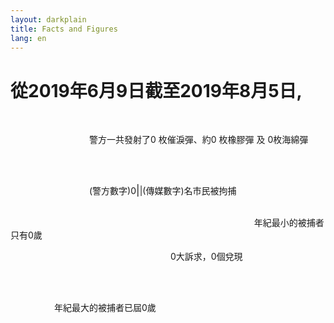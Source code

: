 ```yaml
---
layout: darkplain
title: Facts and Figures
lang: en
---
```


# 從2019年6月9日截至2019年8月5日,

<br>

<p>&#8195;&#8195;&#8195;&#8195;&#8195;&#8195;&#8195;&#8195;&#8195;警方一共發射了<span id="p1num">0</span> 枚催淚彈、<span id="pnuma">約</span><span id="p2num">0</span> 枚橡膠彈 及 <span id="p3num">0</span>枚海綿彈</p>
<br>
<p>&#8195;&#8195;&#8195;&#8195;&#8195;&#8195;&#8195;&#8195;&#8195;&#8195;&#8195;&#8195;&#8195;
	&#8195;&#8195;&#8195;&#8195;&#8195;&#8195;&#8195;&#8195;&#8195;&#8195;&#8195;&#8195;&#8195;&#8195;
	&#8195;&#8195;&#8195;&#8195;&#8195;&#8195;&#8195;&#8195;&#8195;(警方數字)<span id="p5num">0</span><big>|</big><span id="m1num">|</span>(傳媒數字)名市民被拘捕</p>
<p>&#8195;&#8195;&#8195;&#8195;&#8195;&#8195;&#8195;&#8195;&#8195;
	&#8195;&#8195;&#8195;&#8195;&#8195;&#8195;&#8195;&#8195;&#8195;
	&#8195;&#8195;&#8195;&#8195;&#8195;&#8195;&#8195;&#8195;&#8195;
	&#8195;&#8195;&#8195;&#8195;&#8195;&#8195;&#8195;&#8195;&#8195;
	&#8195;&#8195;&#8195;&#8195;&#8195;&#8195;&#8195;&#8195;&#8195;
	&#8195;&#8195;&#8195;&#8195;&#8195;&#8195;&#8195;&#8195;&#8195;
	年紀最小的被捕者只有<span id="m2num">0</span>歲 </p>
<p>&#8195;&#8195;&#8195;&#8195;&#8195;&#8195;&#8195;&#8195;&#8195;
	&#8195;&#8195;&#8195;&#8195;&#8195;&#8195;&#8195;&#8195;&#8195;<span id="m4num">0</span>大訴求，<span id="p4num">0</span>個兌現</p>
<br>
<p>&#8195;&#8195;&#8195;&#8195;&#8195;&#8195;&#8195;&#8195;&#8195;
	&#8195;&#8195;&#8195;&#8195;
	&#8195;&#8195;&#8195;&#8195;&#8195;&#8195;&#8195;&#8195;&#8195;
	&#8195;&#8195;&#8195;&#8195;&#8195;&#8195;&#8195;&#8195;&#8195;
	&#8195;&#8195;&#8195;&#8195;&#8195;年紀最大的被捕者已屆<span id="m3num">0</span>歲</p>


<script> 
	function animateValue(id, start, end, duration) {
    // assumes integer values for start and end
    
    var obj = document.getElementById(id);
    var range = end - start;
    // no timer shorter than 50ms (not really visible any way)
    var minTimer = 50;
    // calc step time to show all interediate values
    var stepTime = Math.abs(Math.floor(duration / range));
    
    // never go below minTimer
    stepTime = Math.max(stepTime, minTimer);
    
    // get current time and calculate desired end time
    var startTime = new Date().getTime();
    var endTime = startTime + duration;
    var timer;
  
    function run() {
        var now = new Date().getTime();
        var remaining = Math.max((endTime - now) / duration, 0);
        var value = Math.round(end - (remaining * range));
        obj.innerHTML = value;
        if (value == end) {
            clearInterval(timer);
        }
    }
    
    timer = setInterval(run, stepTime);
    run();
}

animateValue("p1num", 0, 1000, 1000);
animateValue("m1num", 0, 502, 1000);

animateValue("p2num", 0, 160, 1000);
animateValue("m2num", 0, 16, 1000);

animateValue("p3num", 0, 150, 1000);
animateValue("m3num", 0, 76, 1000);

animateValue("p4num", 0, 0, 1000);
animateValue("m4num", 0, 5, 1000);
animateValue("p5num", 0, 420, 1000);
</script>